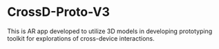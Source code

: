 # CrossD-Proto-V3

This is AR app developed to utilize 3D models in developing prototyping toolkit for explorations of cross-device interactions.
